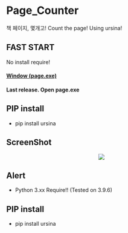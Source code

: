 # Page_Counter
책 페이지, 몇개고! Count the page! Using ursina!

## FAST START
No install require!
#### <tr><td align="center">
#### <a href="https://github.com/tionlab/Page_Counter/releases/tag/Window">Window (page.exe)</a>
#### </td><td align="center">Last release. Open page.exe</td></tr>
 
## PIP install

- pip install ursina
 
## ScreenShot

<p align="center">
<img src="https://i.ibb.co/XVbjmHX/image.png"></img>
</p>

## Alert

- Python 3.xx Require!! (Tested on 3.9.6)

## PIP install

- pip install ursina
